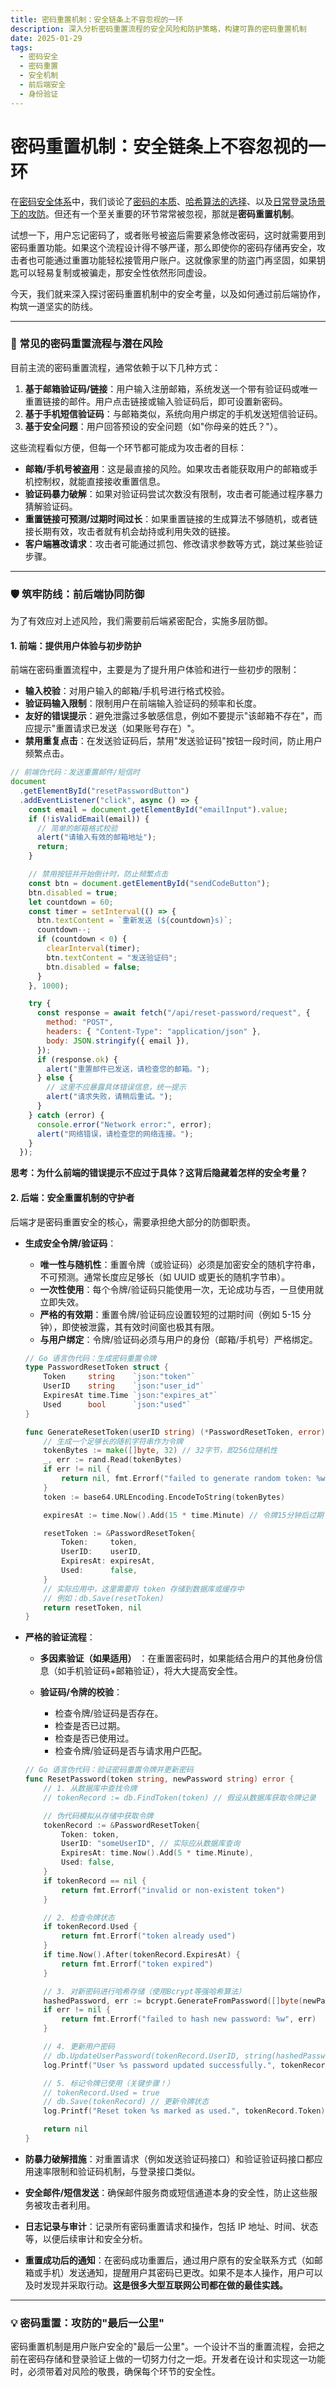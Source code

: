 ```yaml
---
title: 密码重置机制：安全链条上不容忽视的一环
description: 深入分析密码重置流程的安全风险和防护策略，构建可靠的密码重置机制
date: 2025-01-29
tags: 
  - 密码安全
  - 密码重置
  - 安全机制
  - 前后端安全
  - 身份验证
---
```


# 密码重置机制：安全链条上不容忽视的一环

在[密码安全体系](https://juejin.cn/post/7516041337352929316)中，我们谈论了[密码的本质](https://juejin.cn/post/7517542575495479348)、[哈希算法的选择](https://juejin.cn/post/7517501712573693978)、以及[日常登录场景下的攻防](https://juejin.cn/post/7517916583731773477)。但还有一个至关重要的环节常常被忽视，那就是**密码重置机制**。

试想一下，用户忘记密码了，或者账号被盗后需要紧急修改密码，这时就需要用到密码重置功能。如果这个流程设计得不够严谨，那么即使你的密码存储再安全，攻击者也可能通过重置功能轻松接管用户账户。这就像家里的防盗门再坚固，如果钥匙可以轻易复制或被骗走，那安全性依然形同虚设。

今天，我们就来深入探讨密码重置机制中的安全考量，以及如何通过前后端协作，构筑一道坚实的防线。

---

### 🎣 常见的密码重置流程与潜在风险

目前主流的密码重置流程，通常依赖于以下几种方式：

1.  **基于邮箱验证码/链接**：用户输入注册邮箱，系统发送一个带有验证码或唯一重置链接的邮件。用户点击链接或输入验证码后，即可设置新密码。
1.  **基于手机短信验证码**：与邮箱类似，系统向用户绑定的手机发送短信验证码。
1.  **基于安全问题**：用户回答预设的安全问题（如"你母亲的姓氏？"）。

这些流程看似方便，但每一个环节都可能成为攻击者的目标：

- **邮箱/手机号被盗用**：这是最直接的风险。如果攻击者能获取用户的邮箱或手机控制权，就能直接接收重置信息。
- **验证码暴力破解**：如果对验证码尝试次数没有限制，攻击者可能通过程序暴力猜解验证码。
- **重置链接可预测/过期时间过长**：如果重置链接的生成算法不够随机，或者链接长期有效，攻击者就有机会劫持或利用失效的链接。
- **客户端篡改请求**：攻击者可能通过抓包、修改请求参数等方式，跳过某些验证步骤。

---

### 🛡️ 筑牢防线：前后端协同防御

为了有效应对上述风险，我们需要前后端紧密配合，实施多层防御。

#### 1. 前端：提供用户体验与初步防护

前端在密码重置流程中，主要是为了提升用户体验和进行一些初步的限制：

- **输入校验**：对用户输入的邮箱/手机号进行格式校验。
- **验证码输入限制**：限制用户在前端输入验证码的频率和长度。
- **友好的错误提示**：避免泄露过多敏感信息，例如不要提示"该邮箱不存在"，而应提示"重置请求已发送（如果账号存在）"。
- **禁用重复点击**：在发送验证码后，禁用"发送验证码"按钮一段时间，防止用户频繁点击。

```js
// 前端伪代码：发送重置邮件/短信时
document
  .getElementById("resetPasswordButton")
  .addEventListener("click", async () => {
    const email = document.getElementById("emailInput").value;
    if (!isValidEmail(email)) {
      // 简单的邮箱格式校验
      alert("请输入有效的邮箱地址");
      return;
    }

    // 禁用按钮并开始倒计时，防止频繁点击
    const btn = document.getElementById("sendCodeButton");
    btn.disabled = true;
    let countdown = 60;
    const timer = setInterval(() => {
      btn.textContent = `重新发送 (${countdown}s)`;
      countdown--;
      if (countdown < 0) {
        clearInterval(timer);
        btn.textContent = "发送验证码";
        btn.disabled = false;
      }
    }, 1000);

    try {
      const response = await fetch("/api/reset-password/request", {
        method: "POST",
        headers: { "Content-Type": "application/json" },
        body: JSON.stringify({ email }),
      });
      if (response.ok) {
        alert("重置邮件已发送，请检查您的邮箱。");
      } else {
        // 这里不应暴露具体错误信息，统一提示
        alert("请求失败，请稍后重试。");
      }
    } catch (error) {
      console.error("Network error:", error);
      alert("网络错误，请检查您的网络连接。");
    }
  });
```

**思考：为什么前端的错误提示不应过于具体？这背后隐藏着怎样的安全考量？**

#### 2. 后端：安全重置机制的守护者

后端才是密码重置安全的核心，需要承担绝大部分的防御职责。

- **生成安全令牌/验证码**：

  - **唯一性与随机性**：重置令牌（或验证码）必须是加密安全的随机字符串，不可预测。通常长度应足够长（如 UUID 或更长的随机字节串）。
  - **一次性使用**：每个令牌/验证码只能使用一次，无论成功与否，一旦使用就立即失效。
  - **严格的有效期**：重置令牌/验证码应设置较短的过期时间（例如 5-15 分钟），即使被泄露，其有效时间窗也极其有限。
  - **与用户绑定**：令牌/验证码必须与用户的身份（邮箱/手机号）严格绑定。

  ```go
  // Go 语言伪代码：生成密码重置令牌
  type PasswordResetToken struct {
      Token     string    `json:"token"`
      UserID    string    `json:"user_id"`
      ExpiresAt time.Time `json:"expires_at"`
      Used      bool      `json:"used"`
  }

  func GenerateResetToken(userID string) (*PasswordResetToken, error) {
      // 生成一个足够长的随机字符串作为令牌
      tokenBytes := make([]byte, 32) // 32字节，即256位随机性
      _, err := rand.Read(tokenBytes)
      if err != nil {
          return nil, fmt.Errorf("failed to generate random token: %w", err)
      }
      token := base64.URLEncoding.EncodeToString(tokenBytes)

      expiresAt := time.Now().Add(15 * time.Minute) // 令牌15分钟后过期

      resetToken := &PasswordResetToken{
          Token:     token,
          UserID:    userID,
          ExpiresAt: expiresAt,
          Used:      false,
      }
      // 实际应用中，这里需要将 token 存储到数据库或缓存中
      // 例如：db.Save(resetToken)
      return resetToken, nil
  }
  ```

- **严格的验证流程**：

  - **多因素验证（如果适用）** ：在重置密码时，如果能结合用户的其他身份信息（如手机验证码+邮箱验证），将大大提高安全性。

  - **验证码/令牌的校验**：

    - 检查令牌/验证码是否存在。
    - 检查是否已过期。
    - 检查是否已使用过。
    - 检查令牌/验证码是否与请求用户匹配。

  ```go
  // Go 语言伪代码：验证密码重置令牌并更新密码
  func ResetPassword(token string, newPassword string) error {
      // 1. 从数据库中查找令牌
      // tokenRecord := db.FindToken(token) // 假设从数据库获取令牌记录

      // 伪代码模拟从存储中获取令牌
      tokenRecord := &PasswordResetToken{
          Token: token,
          UserID: "someUserID", // 实际应从数据库查询
          ExpiresAt: time.Now().Add(5 * time.Minute),
          Used: false,
      }
      if tokenRecord == nil {
          return fmt.Errorf("invalid or non-existent token")
      }

      // 2. 检查令牌状态
      if tokenRecord.Used {
          return fmt.Errorf("token already used")
      }
      if time.Now().After(tokenRecord.ExpiresAt) {
          return fmt.Errorf("token expired")
      }

      // 3. 对新密码进行哈希存储（使用Bcrypt等强哈希算法）
      hashedPassword, err := bcrypt.GenerateFromPassword([]byte(newPassword), bcrypt.DefaultCost)
      if err != nil {
          return fmt.Errorf("failed to hash new password: %w", err)
      }

      // 4. 更新用户密码
      // db.UpdateUserPassword(tokenRecord.UserID, string(hashedPassword)) // 更新用户密码
      log.Printf("User %s password updated successfully.", tokenRecord.UserID)

      // 5. 标记令牌已使用（关键步骤！）
      // tokenRecord.Used = true
      // db.Save(tokenRecord) // 更新令牌状态
      log.Printf("Reset token %s marked as used.", tokenRecord.Token)

      return nil
  }
  ```

- **防暴力破解措施**：对重置请求（例如发送验证码接口）和验证验证码接口都应用速率限制和验证码机制，与登录接口类似。

- **安全邮件/短信发送**：确保邮件服务商或短信通道本身的安全性，防止这些服务被攻击者利用。

- **日志记录与审计**：记录所有密码重置请求和操作，包括 IP 地址、时间、状态等，以便后续审计和安全分析。

- **重置成功后的通知**：在密码成功重置后，通过用户原有的安全联系方式（如邮箱或手机）发送通知，提醒用户其密码已更改。如果不是本人操作，用户可以及时发现并采取行动。**这是很多大型互联网公司都在做的最佳实践。**

---

### 💡 密码重置：攻防的"最后一公里"

密码重置机制是用户账户安全的"最后一公里"。一个设计不当的重置流程，会把之前在密码存储和登录验证上做的一切努力付之一炬。开发者在设计和实现这一功能时，必须带着对风险的敬畏，确保每个环节的安全性。